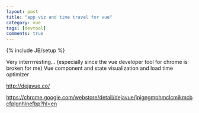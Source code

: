 ```yaml
---
layout: post
title: "app viz and time travel for vue"
category: vue
tags: [devtool]
comments: true
---
```

{% include JB/setup %}
  
Very interrrresting... (especially since the vue developer tool for chrome is broken for me) 
Vue component and state visualization and load time optimizer
  
<http://dejavue.co/>

<https://chrome.google.com/webstore/detail/dejavue/jpigngmphmclcmikmcbcfplgnhlnefbp?hl=en>
